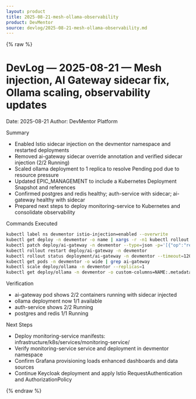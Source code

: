 ```yaml
---
layout: product
title: 2025-08-21-mesh-ollama-observability
product: DevMentor
source: devlog/2025-08-21-mesh-ollama-observability.md
---
```


{% raw %}
# DevLog — 2025-08-21 — Mesh injection, AI Gateway sidecar fix, Ollama scaling, observability updates

Date: 2025-08-21
Author: DevMentor Platform

Summary
- Enabled Istio sidecar injection on the devmentor namespace and restarted deployments
- Removed ai-gateway sidecar override annotation and verified sidecar injection (2/2 Running)
- Scaled ollama deployment to 1 replica to resolve Pending pod due to resource pressure
- Updated EPIC_MANAGEMENT to include a Kubernetes Deployment Snapshot and references
- Confirmed postgres and redis healthy; auth-service with sidecar; ai-gateway healthy with sidecar
- Prepared next steps to deploy monitoring-service to Kubernetes and consolidate observability

Commands Executed
```bash
kubectl label ns devmentor istio-injection=enabled --overwrite
kubectl get deploy -n devmentor -o name | xargs -r -n1 kubectl rollout restart -n devmentor
kubectl patch deploy/ai-gateway -n devmentor --type=json -p='[{"op":"remove","path":"/spec/template/metadata/annotations/sidecar.istio.io~1inject"}]'
kubectl rollout restart deploy/ai-gateway -n devmentor
kubectl rollout status deployment/ai-gateway -n devmentor --timeout=120s
kubectl get pods -n devmentor -o wide | grep ai-gateway
kubectl scale deploy/ollama -n devmentor --replicas=1
kubectl get deploy/ollama -n devmentor -o custom-columns=NAME:.metadata.name,REPLICAS:.spec.replicas,AVAILABLE:.status.availableReplicas --no-headers
```

Verification
- ai-gateway pod shows 2/2 containers running with sidecar injected
- ollama deployment now 1/1 available
- auth-service shows 2/2 Running
- postgres and redis 1/1 Running

Next Steps
- Deploy monitoring-service manifests: infrastructure/k8s/services/monitoring-service/
- Verify monitoring-service service and deployment in devmentor namespace
- Confirm Grafana provisioning loads enhanced dashboards and data sources
- Continue Keycloak deployment and apply Istio RequestAuthentication and AuthorizationPolicy

{% endraw %}
